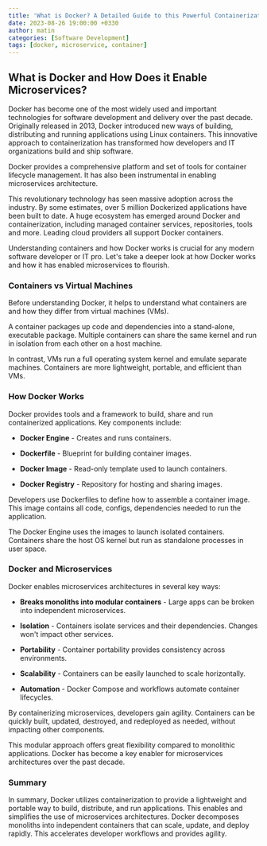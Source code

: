 ```yaml
---
title: 'What is Docker? A Detailed Guide to this Powerful Containerization Platform'
date: 2023-08-26 19:00:00 +0330
author: matin
categories: [Software Development]
tags: [docker, microservice, container]
---
```


## What is Docker and How Does it Enable Microservices?

Docker has become one of the most widely used and important technologies for software development and delivery over the past decade. Originally released in 2013, Docker introduced new ways of building, distributing and running applications using Linux containers. This innovative approach to containerization has transformed how developers and IT organizations build and ship software.

Docker provides a comprehensive platform and set of tools for container lifecycle management. It has also been instrumental in enabling microservices architecture.

This revolutionary technology has seen massive adoption across the industry. By some estimates, over 5 million Dockerized applications have been built to date. A huge ecosystem has emerged around Docker and containerization, including managed container services, repositories, tools and more. Leading cloud providers all support Docker containers.

Understanding containers and how Docker works is crucial for any modern software developer or IT pro. Let's take a deeper look at how Docker works and how it has enabled microservices to flourish.

### Containers vs Virtual Machines

Before understanding Docker, it helps to understand what containers are and how they differ from virtual machines (VMs).

A container packages up code and dependencies into a stand-alone, executable package. Multiple containers can share the same kernel and run in isolation from each other on a host machine.

In contrast, VMs run a full operating system kernel and emulate separate machines. Containers are more lightweight, portable, and efficient than VMs.

### How Docker Works

Docker provides tools and a framework to build, share and run containerized applications. Key components include:

- **Docker Engine** - Creates and runs containers.

- **Dockerfile** - Blueprint for building container images.

- **Docker Image** - Read-only template used to launch containers.

- **Docker Registry** - Repository for hosting and sharing images.

Developers use Dockerfiles to define how to assemble a container image. This image contains all code, configs, dependencies needed to run the application.

The Docker Engine uses the images to launch isolated containers. Containers share the host OS kernel but run as standalone processes in user space.

### Docker and Microservices

Docker enables microservices architectures in several key ways:

- **Breaks monoliths into modular containers** - Large apps can be broken into independent microservices.

- **Isolation** - Containers isolate services and their dependencies. Changes won't impact other services.

- **Portability** - Container portability provides consistency across environments.

- **Scalability** - Containers can be easily launched to scale horizontally.

- **Automation** - Docker Compose and workflows automate container lifecycles.

By containerizing microservices, developers gain agility. Containers can be quickly built, updated, destroyed, and redeployed as needed, without impacting other components.

This modular approach offers great flexibility compared to monolithic applications. Docker has become a key enabler for microservices architectures over the past decade.

### Summary

In summary, Docker utilizes containerization to provide a lightweight and portable way to build, distribute, and run applications. This enables and simplifies the use of microservices architectures. Docker decomposes monoliths into independent containers that can scale, update, and deploy rapidly. This accelerates developer workflows and provides agility.
